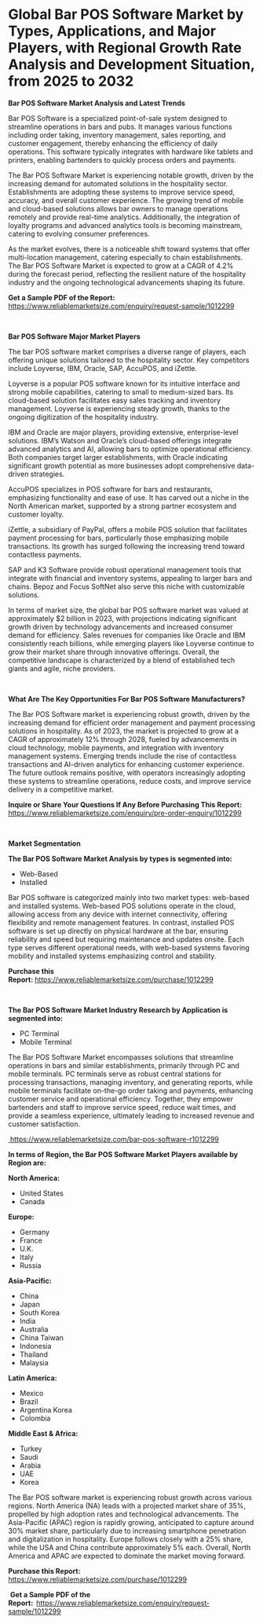 <p><h1>Global Bar POS Software Market by Types, Applications, and Major Players, with Regional Growth Rate Analysis and Development Situation, from 2025 to 2032</h1></p><p><strong>Bar POS Software Market Analysis and Latest Trends</strong></p>
<p><p>Bar POS Software is a specialized point-of-sale system designed to streamline operations in bars and pubs. It manages various functions including order taking, inventory management, sales reporting, and customer engagement, thereby enhancing the efficiency of daily operations. This software typically integrates with hardware like tablets and printers, enabling bartenders to quickly process orders and payments.</p><p>The Bar POS Software Market is experiencing notable growth, driven by the increasing demand for automated solutions in the hospitality sector. Establishments are adopting these systems to improve service speed, accuracy, and overall customer experience. The growing trend of mobile and cloud-based solutions allows bar owners to manage operations remotely and provide real-time analytics. Additionally, the integration of loyalty programs and advanced analytics tools is becoming mainstream, catering to evolving consumer preferences.</p><p>As the market evolves, there is a noticeable shift toward systems that offer multi-location management, catering especially to chain establishments. The Bar POS Software Market is expected to grow at a CAGR of 4.2% during the forecast period, reflecting the resilient nature of the hospitality industry and the ongoing technological advancements shaping its future.</p></p>
<p><strong>Get a Sample PDF of the Report:&nbsp;</strong> <a href="https://www.reliablemarketsize.com/enquiry/request-sample/1012299?utm_campaign=3322&utm_medium=2&utm_source=Github&utm_content=ia&utm_term=16042025&utm_id=bar-pos-software">https://www.reliablemarketsize.com/enquiry/request-sample/1012299</a></p>
<p>&nbsp;</p>
<p><strong>Bar POS Software Major Market Players</strong></p>
<p><p>The bar POS software market comprises a diverse range of players, each offering unique solutions tailored to the hospitality sector. Key competitors include Loyverse, IBM, Oracle, SAP, AccuPOS, and iZettle.</p><p>Loyverse is a popular POS software known for its intuitive interface and strong mobile capabilities, catering to small to medium-sized bars. Its cloud-based solution facilitates easy sales tracking and inventory management. Loyverse is experiencing steady growth, thanks to the ongoing digitization of the hospitality industry.</p><p>IBM and Oracle are major players, providing extensive, enterprise-level solutions. IBM’s Watson and Oracle’s cloud-based offerings integrate advanced analytics and AI, allowing bars to optimize operational efficiency. Both companies target larger establishments, with Oracle indicating significant growth potential as more businesses adopt comprehensive data-driven strategies.</p><p>AccuPOS specializes in POS software for bars and restaurants, emphasizing functionality and ease of use. It has carved out a niche in the North American market, supported by a strong partner ecosystem and customer loyalty. </p><p>iZettle, a subsidiary of PayPal, offers a mobile POS solution that facilitates payment processing for bars, particularly those emphasizing mobile transactions. Its growth has surged following the increasing trend toward contactless payments.</p><p>SAP and K3 Software provide robust operational management tools that integrate with financial and inventory systems, appealing to larger bars and chains. Bepoz and Focus SoftNet also serve this niche with customizable solutions.</p><p>In terms of market size, the global bar POS software market was valued at approximately $2 billion in 2023, with projections indicating significant growth driven by technology advancements and increased consumer demand for efficiency. Sales revenues for companies like Oracle and IBM consistently reach billions, while emerging players like Loyverse continue to grow their market share through innovative offerings. Overall, the competitive landscape is characterized by a blend of established tech giants and agile, niche providers.</p></p>
<p>&nbsp;</p>
<p><strong>What Are The Key Opportunities For Bar POS Software Manufacturers?</strong></p>
<p><p>The Bar POS Software market is experiencing robust growth, driven by the increasing demand for efficient order management and payment processing solutions in hospitality. As of 2023, the market is projected to grow at a CAGR of approximately 12% through 2028, fueled by advancements in cloud technology, mobile payments, and integration with inventory management systems. Emerging trends include the rise of contactless transactions and AI-driven analytics for enhancing customer experience. The future outlook remains positive, with operators increasingly adopting these systems to streamline operations, reduce costs, and improve service delivery in a competitive market.</p></p>
<p><strong>Inquire or Share Your Questions If Any Before Purchasing This Report:</strong> <a href="https://www.reliablemarketsize.com/enquiry/pre-order-enquiry/1012299?utm_campaign=3322&utm_medium=2&utm_source=Github&utm_content=ia&utm_term=16042025&utm_id=bar-pos-software">https://www.reliablemarketsize.com/enquiry/pre-order-enquiry/1012299</a></p>
<p>&nbsp;</p>
<p><strong>Market Segmentation</strong></p>
<p><strong>The Bar POS Software Market Analysis by types is segmented into:</strong></p>
<p><ul><li>Web-Based</li><li>Installed</li></ul></p>
<p><p>Bar POS software is categorized mainly into two market types: web-based and installed systems. Web-based POS solutions operate in the cloud, allowing access from any device with internet connectivity, offering flexibility and remote management features. In contrast, installed POS software is set up directly on physical hardware at the bar, ensuring reliability and speed but requiring maintenance and updates onsite. Each type serves different operational needs, with web-based systems favoring mobility and installed systems emphasizing control and stability.</p></p>
<p><strong>Purchase this Report:&nbsp;</strong><a href="https://www.reliablemarketsize.com/purchase/1012299?utm_campaign=3322&utm_medium=2&utm_source=Github&utm_content=ia&utm_term=16042025&utm_id=bar-pos-software">https://www.reliablemarketsize.com/purchase/1012299</a></p>
<p>&nbsp;</p>
<p><strong>The Bar POS Software Market Industry Research by Application is segmented into:</strong></p>
<p><ul><li>PC Terminal</li><li>Mobile Terminal</li></ul></p>
<p><p>The Bar POS Software Market encompasses solutions that streamline operations in bars and similar establishments, primarily through PC and mobile terminals. PC terminals serve as robust central stations for processing transactions, managing inventory, and generating reports, while mobile terminals facilitate on-the-go order taking and payments, enhancing customer service and operational efficiency. Together, they empower bartenders and staff to improve service speed, reduce wait times, and provide a seamless experience, ultimately leading to increased revenue and customer satisfaction.</p></p>
<p><a href="https://www.reliablemarketsize.com/bar-pos-software-r1012299?utm_campaign=3322&utm_medium=2&utm_source=Github&utm_content=ia&utm_term=16042025&utm_id=bar-pos-software">&nbsp;https://www.reliablemarketsize.com/bar-pos-software-r1012299</a></p>
<p><strong>In terms of Region, the Bar POS Software Market Players available by Region are:</strong></p>
<p>
    <p> <strong> North America: </strong>
        <ul>
            <li>United States</li>
            <li>Canada</li>
        </ul>
        </p> 
    <p> <strong> Europe: </strong>
        <ul>
            <li>Germany</li>
            <li>France</li>
            <li>U.K.</li>
            <li>Italy</li>
            <li>Russia</li>
        </ul>
        </p> 
    <p> <strong> Asia-Pacific: </strong>
        <ul>
            <li>China</li>
            <li>Japan</li>
            <li>South Korea</li>
            <li>India</li>
            <li>Australia</li>
            <li>China Taiwan</li>
            <li>Indonesia</li>
            <li>Thailand</li>
            <li>Malaysia</li>
        </ul>
        </p> 
    <p> <strong> Latin America: </strong>
        <ul>
            <li>Mexico</li>
            <li>Brazil</li>
            <li>Argentina Korea</li>
            <li>Colombia</li>
        </ul>
        </p> 
    <p> <strong> Middle East & Africa: </strong>
        <ul>
            <li>Turkey</li>
            <li>Saudi</li>
            <li>Arabia</li>
            <li>UAE</li>
            <li>Korea</li>
        </ul>
    </p>
    </p>
<p><p>The Bar POS software market is experiencing robust growth across various regions. North America (NA) leads with a projected market share of 35%, propelled by high adoption rates and technological advancements. The Asia-Pacific (APAC) region is rapidly growing, anticipated to capture around 30% market share, particularly due to increasing smartphone penetration and digitalization in hospitality. Europe follows closely with a 25% share, while the USA and China contribute approximately 5% each. Overall, North America and APAC are expected to dominate the market moving forward.</p></p>
<p><strong>Purchase this Report: </strong><a href="https://www.reliablemarketsize.com/purchase/1012299?utm_campaign=3322&utm_medium=2&utm_source=Github&utm_content=ia&utm_term=16042025&utm_id=bar-pos-software">https://www.reliablemarketsize.com/purchase/1012299</a></p>
<p>&nbsp;<strong>Get a Sample PDF of the Report:&nbsp;&nbsp;</strong><a href="https://www.reliablemarketsize.com/enquiry/request-sample/1012299?utm_campaign=3322&utm_medium=2&utm_source=Github&utm_content=ia&utm_term=16042025&utm_id=bar-pos-software">https://www.reliablemarketsize.com/enquiry/request-sample/1012299</a></p>
<p><strong></strong></p>
<p><p></p><p></p><p></p></p>